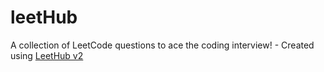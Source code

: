 # leetHub
A collection of LeetCode questions to ace the coding interview! - Created using [LeetHub v2](https://github.com/arunbhardwaj/LeetHub-2.0)
